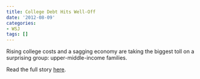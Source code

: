 ```yaml
---
title: College Debt Hits Well-Off
date: '2012-08-09'
categories:
- WSJ
tags: []
---
```

Rising college costs and a sagging economy are taking the biggest toll on a surprising group: upper-middle-income families.

Read the full story [here](http://wsj.com/article/SB10000872396390444246904577575382576303876.html).